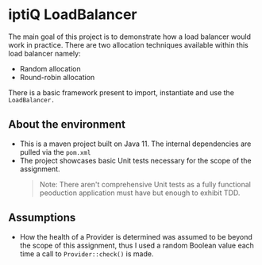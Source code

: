 # iptiQ LoadBalancer
The main goal of this project is to demonstrate how a load balancer would work in practice. There are two allocation techniques available within this load balancer namely: 
* Random allocation 
* Round-robin allocation

There is a basic framework present to import, instantiate and use the `LoadBalancer.` 

## About the environment
* This is a maven project built on Java 11. The internal dependencies are pulled via the `pom.xml`
* The project showcases basic Unit tests necessary for the scope of the assignment. 
    > Note: There aren't comprehensive Unit tests as a fully functional peoduction application must have but enough to exhibit TDD.

## Assumptions
* How the health of a Provider is determined was assumed to be beyond the scope of this assignment, thus I used a random Boolean value each time a call to `Provider::check()` is made.
    


 
